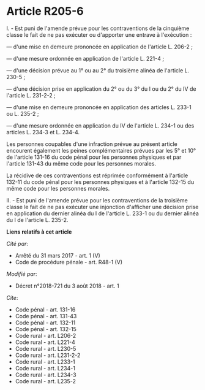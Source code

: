 # Article R205-6

I. - Est puni de l'amende prévue pour les contraventions de la cinquième classe le fait de ne pas exécuter ou d'apporter une
entrave à l'exécution :

― d'une mise en demeure prononcée en application de l'article L. 206-2 ;

― d'une mesure ordonnée en application de l'article L. 221-4 ;

― d'une décision prévue au 1° ou au 2° du troisième alinéa de l'article L. 230-5 ;

― d'une décision prise en application du 2° ou du 3° du I ou du 2° du IV de l'article L. 231-2-2 ;

― d'une mise en demeure prononcée en application des articles L. 233-1 ou L. 235-2 ;

― d'une mesure ordonnée en application du IV de l'article L. 234-1 ou des articles L. 234-3 et L. 234-4.

Les personnes coupables d'une infraction prévue au présent article encourent également les peines complémentaires prévues par
les 5° et 10° de l'article 131-16 du code pénal pour les personnes physiques et par l'article 131-43 du même code pour les
personnes morales.

La récidive de ces contraventions est réprimée conformément à l'article 132-11 du code pénal pour les personnes physiques et
à l'article 132-15 du même code pour les personnes morales.

II. - Est puni de l'amende prévue pour les contraventions de la troisième classe le fait de ne pas exécuter une injonction
d'afficher une décision prise en application du dernier alinéa du I de l'article L. 233-1 ou du dernier alinéa du I de
l'article L. 235-2.

**Liens relatifs à cet article**

_Cité par_:

  - Arrêté du 31 mars 2017 - art. 1 (V)
  - Code de procédure pénale - art. R48-1 (V)

_Modifié par_:

  - Décret n°2018-721 du 3 août 2018 - art. 1

_Cite_:

  - Code pénal - art. 131-16
  - Code pénal - art. 131-43
  - Code pénal - art. 132-11
  - Code pénal - art. 132-15
  - Code rural - art. L206-2
  - Code rural - art. L221-4
  - Code rural - art. L230-5
  - Code rural - art. L231-2-2
  - Code rural - art. L233-1
  - Code rural - art. L234-1
  - Code rural - art. L234-3
  - Code rural - art. L235-2
